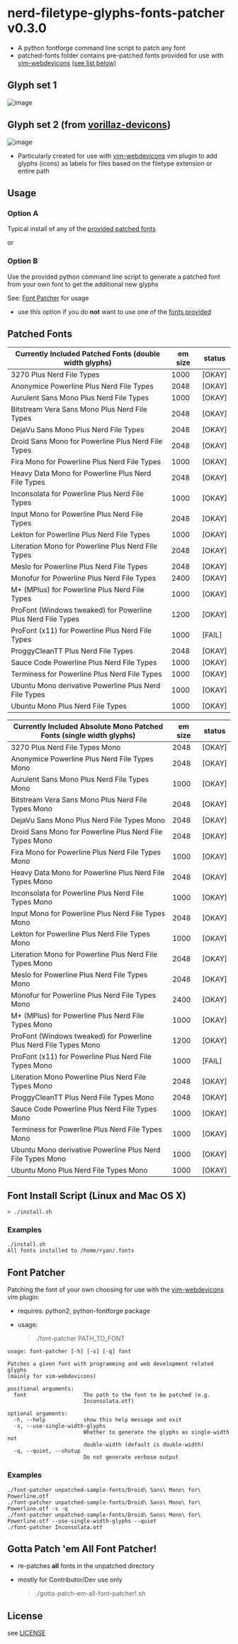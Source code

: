 nerd-filetype-glyphs-fonts-patcher v0.3.0
=========================================

* A python fontforge command line script to patch any font
* patched-fonts folder contains pre-patched fonts provided for use with [vim-webdevicons] [(see list below)](#patched-fonts)

## Glyph set 1

![image](https://github.com/ryanoasis/nerd-filetype-glyphs-fonts-patcher/wiki/screenshots/v0.3.0/fontforge-glyph-set-1.png)

## Glyph set 2 (from [vorillaz-devicons])
![image](https://github.com/ryanoasis/nerd-filetype-glyphs-fonts-patcher/wiki/screenshots/v0.3.0/fontforge-glyph-set-2.png)


* Particularly created for use with [vim-webdevicons] vim plugin to add glyphs (icons) as labels for files based on the filetype extension or entire path

## Usage

### Option A

Typical install of any of the [provided patched fonts](#patched-fonts)

or

### Option B

Use the provided python command line script to generate a patched font from your own font to get the additional new glyphs

See: [Font Patcher](#font-patcher) for usage

* use this option if you do __not__ want to use one of the [fonts provided](#patched-fonts)

## Patched Fonts

| Currently Included Patched Fonts (double width glyphs)              | em size  | status                   |
|---------------------------------------------------------------------|----------|--------------------------|
| 3270 Plus Nerd File Types                                           |   1000   | [OKAY]                   |
| Anonymice Powerline Plus Nerd File Types                            |   2048   | [OKAY]                   |
| Aurulent Sans Mono Plus Nerd File Types                             |   1000   | [OKAY]                   |
| Bitstream Vera Sans Mono Plus Nerd File Types                       |   2048   | [OKAY]                   |
| DejaVu Sans Mono Plus Nerd File Types                               |   2048   | [OKAY]                   |
| Droid Sans Mono for Powerline Plus Nerd File Types                  |   2048   | [OKAY]                   |
| Fira Mono for Powerline Plus Nerd File Types                        |   1000   | [OKAY]                   |
| Heavy Data Mono for Powerline Plus Nerd File Types                  |   2048   | [OKAY]                   |
| Inconsolata for Powerline Plus Nerd File Types                      |   1000   | [OKAY]                   |
| Input Mono for Powerline Plus Nerd File Types                       |   2048   | [OKAY]                   |
| Lekton for Powerline Plus Nerd File Types                           |   1000   | [OKAY]                   |
| Literation Mono for Powerline Plus Nerd File Types                  |   2048   | [OKAY]                   |
| Meslo for Powerline Plus Nerd File Types                            |   2048   | [OKAY]                   |
| Monofur for Powerline Plus Nerd File Types                          |   2400   | [OKAY]                   |
| M+ (MPlus) for Powerline Plus Nerd File Types                       |   1000   | [OKAY]                   |
| ProFont (Windows tweaked) for Powerline Plus Nerd File Types        |   1200   | [OKAY]                   |
| ProFont (x11) for Powerline Plus Nerd File Types                    |   1000   | [FAIL]                   |
| ProggyCleanTT Plus Nerd File Types                                  |   2048   | [OKAY]                   |
| Sauce Code Powerline Plus Nerd File Types                           |   1000   | [OKAY]                   |
| Terminess for Powerline Plus Nerd File Types                        |   1000   | [OKAY]                   |
| Ubuntu Mono derivative Powerline Plus Nerd File Types               |   1000   | [OKAY]                   |
| Ubuntu Mono Plus Nerd File Types                                    |   1000   | [OKAY]                   |

| Currently Included Absolute Mono Patched Fonts (single width glyphs)| em size  | status                   |
|---------------------------------------------------------------------|----------|--------------------------|
| 3270 Plus Nerd File Types Mono                                      |   2048   | [OKAY]                   |
| Anonymice Powerline Plus Nerd File Types Mono                       |   2048   | [OKAY]                   |
| Aurulent Sans Mono Plus Nerd File Types Mono                        |   1000   | [OKAY]                   |
| Bitstream Vera Sans Mono Plus Nerd File Types Mono                  |   2048   | [OKAY]                   |
| DejaVu Sans Mono Plus Nerd File Types Mono                          |   2048   | [OKAY]                   |
| Droid Sans Mono for Powerline Plus Nerd File Types Mono             |   2048   | [OKAY]                   |
| Fira Mono for Powerline Plus Nerd File Types Mono                   |   1000   | [OKAY]                   |
| Heavy Data Mono for Powerline Plus Nerd File Types Mono             |   2048   | [OKAY]                   |
| Inconsolata for Powerline Plus Nerd File Types Mono                 |   1000   | [OKAY]                   |
| Input Mono for Powerline Plus Nerd File Types Mono                  |   2048   | [OKAY]                   |
| Lekton for Powerline Plus Nerd File Types Mono                      |   1000   | [OKAY]                   |
| Literation Mono for Powerline Plus Nerd File Types Mono             |   2048   | [OKAY]                   |
| Meslo for Powerline Plus Nerd File Types Mono                       |   2048   | [OKAY]                   |
| Monofur for Powerline Plus Nerd File Types Mono                     |   2400   | [OKAY]                   |
| M+ (MPlus) for Powerline Plus Nerd File Types Mono                  |   1000   | [OKAY]                   |
| ProFont (Windows tweaked) for Powerline Plus Nerd File Types Mono   |   1200   | [OKAY]                   |
| ProFont (x11) for Powerline Plus Nerd File Types Mono               |   1000   | [FAIL]                   |
| Literation Mono Powerline Plus Nerd File Types Mono                 |   2048   | [OKAY]                   |
| ProggyCleanTT Plus Nerd File Types Mono                             |   2048   | [OKAY]                   |
| Sauce Code Powerline Plus Nerd File Types Mono                      |   1000   | [OKAY]                   |
| Terminess for Powerline Plus Nerd File Types Mono                   |   1000   | [OKAY]                   |
| Ubuntu Mono derivative Powerline Plus Nerd File Types Mono          |   1000   | [OKAY]                   |
| Ubuntu Mono Plus Nerd File Types Mono                               |   1000   | [OKAY]                   |

## Font Install Script (Linux and Mac OS X)

	> ./install.sh

### Examples

	./install.sh
	All fonts installed to /home/ryan/.fonts

## Font Patcher

Patching the font of your own choosing for use with the [vim-webdevicons](https://github.com/ryanoasis/vim-webdevicons) vim plugin:
* requires: python2, python-fontforge package
* usage:

	> ./font-patcher PATH_TO_FONT

```
usage: font-patcher [-h] [-s] [-q] font

Patches a given font with programming and web development related glyphs
(mainly for vim-webdevicons)

positional arguments:
  font                  The path to the font to be patched (e.g.
                        Inconsolata.otf)

optional arguments:
  -h, --help            show this help message and exit
  -s, --use-single-width-glyphs
                        Whether to generate the glyphs as single-width not
                        double-width (default is double-width)
  -q, --quiet, --shutup
                        Do not generate verbose output
```

### Examples

	./font-patcher unpatched-sample-fonts/Droid\ Sans\ Mono\ for\ Powerline.otf
	./font-patcher unpatched-sample-fonts/Droid\ Sans\ Mono\ for\ Powerline.otf -s -q
	./font-patcher unpatched-sample-fonts/Droid\ Sans\ Mono\ for\ Powerline.otf --use-single-width-glyphs --quiet
	./font-patcher Inconsolata.otf


## Gotta Patch 'em All Font Patcher!

* re-patches **all** fonts in the unpatched directory
* mostly for Contributor/Dev use only

	> ./gotta-patch-em-all-font-patcher\!.sh

## License

see [LICENSE](LICENSE)


[vorillaz-devicons]:http://vorillaz.github.io/devicons/
[vim-webdevicons]:https://github.com/ryanoasis/vim-webdevicons
